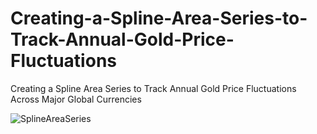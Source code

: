 # Creating-a-Spline-Area-Series-to-Track-Annual-Gold-Price-Fluctuations
Creating a Spline Area Series to Track Annual Gold Price Fluctuations Across Major Global Currencies

![SplineAreaSeries](https://github.com/user-attachments/assets/6f52ed8e-af41-430e-aaa0-6683cc353b8d)



